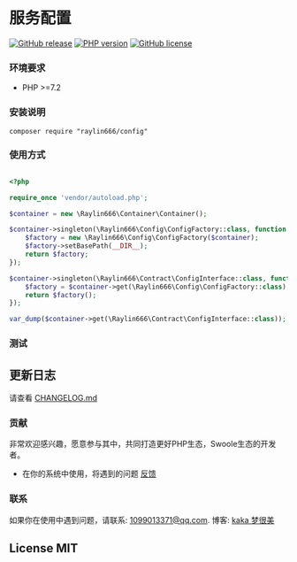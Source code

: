# 服务配置

[![GitHub release](https://img.shields.io/github/release/raylin666/config.svg)](https://github.com/raylin666/config/releases)
[![PHP version](https://img.shields.io/badge/php-%3E%207.2-orange.svg)](https://github.com/php/php-src)
[![GitHub license](https://img.shields.io/badge/license-MIT-blue.svg)](#LICENSE)

### 环境要求

* PHP >=7.2

### 安装说明

```
composer require "raylin666/config"
```

### 使用方式

```php

<?php

require_once 'vendor/autoload.php';

$container = new \Raylin666\Container\Container();

$container->singleton(\Raylin666\Config\ConfigFactory::class, function ($container) {
    $factory = new \Raylin666\Config\ConfigFactory($container);
    $factory->setBasePath(__DIR__);
    return $factory;
});

$container->singleton(\Raylin666\Contract\ConfigInterface::class, function ($container) {
    $factory = $container->get(\Raylin666\Config\ConfigFactory::class);
    return $factory();
});

var_dump($container->get(\Raylin666\Contract\ConfigInterface::class));

```

### 测试

## 更新日志

请查看 [CHANGELOG.md](CHANGELOG.md)

### 贡献

非常欢迎感兴趣，愿意参与其中，共同打造更好PHP生态，Swoole生态的开发者。

* 在你的系统中使用，将遇到的问题 [反馈](https://github.com/raylin666/config/issues)

### 联系

如果你在使用中遇到问题，请联系: [1099013371@qq.com](mailto:1099013371@qq.com). 博客: [kaka 梦很美](http://www.ls331.com)

## License MIT
